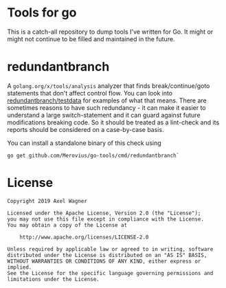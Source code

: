 # Tools for go

This is a catch-all repository to dump tools I've written for Go. It might or
might not continue to be filled and maintained in the future.

# redundantbranch

A `golang.org/x/tools/analysis` analyzer that finds break/continue/goto
statements that don't affect control flow. You can look into
[redundantbranch/testdata](redundantbranch/testdata) for examples of what that
means. There are sometimes reasons to have such redundancy - it can make it
easier to understand a large switch-statement and it can guard against future
modifications breaking code. So it should be treated as a lint-check and its
reports should be considered on a case-by-case basis.

You can install a standalone binary of this check using
```
go get github.com/Merovius/go-tools/cmd/redundantbranch`
```

# License

```
Copyright 2019 Axel Wagner

Licensed under the Apache License, Version 2.0 (the "License");
you may not use this file except in compliance with the License.
You may obtain a copy of the License at

    http://www.apache.org/licenses/LICENSE-2.0

Unless required by applicable law or agreed to in writing, software
distributed under the License is distributed on an "AS IS" BASIS,
WITHOUT WARRANTIES OR CONDITIONS OF ANY KIND, either express or implied.
See the License for the specific language governing permissions and
limitations under the License.
```
